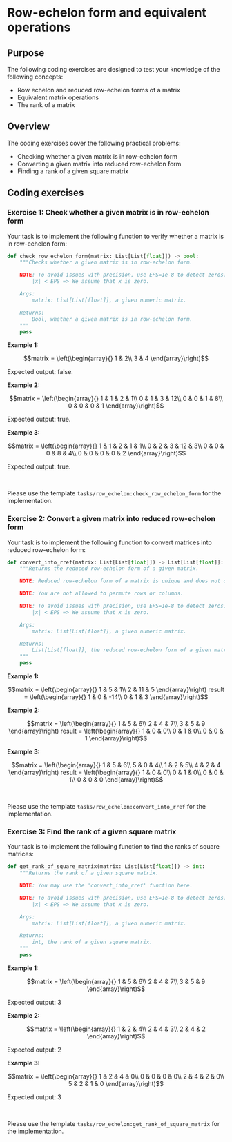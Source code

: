 # Row-echelon form and equivalent operations

## Purpose

The following coding exercises are designed to test your knowledge of the following concepts:

* Row echelon and reduced row-echelon forms of a matrix
* Equivalent matrix operations
* The rank of a matrix

## Overview

The coding exercises cover the following practical problems:
* Checking whether a given matrix is in row-echelon form
* Converting a given matrix into reduced row-echelon form
* Finding a rank of a given square matrix


## Coding exercises

### Exercise 1: Check whether a given matrix is in row-echelon form

Your task is to implement the following function to verify whether a matrix is in row-echelon form:

```python
def check_row_echelon_form(matrix: List[List[float]]) -> bool:
    """Checks whether a given matrix is in row-echelon form.

    NOTE: To avoid issues with precision, use EPS=1e-8 to detect zeros:
        |x| < EPS => We assume that x is zero.

    Args:
        matrix: List[List[float]], a given numeric matrix.

    Returns:
        Bool, whether a given matrix is in row-echelon form.
    """
    pass
```

**Example 1:**
```math
matrix = \left(\begin{array}{} 
1 & 2\\
3 & 4
\end{array}\right)
```

Expected output: false.

**Example 2:**
```math
matrix = \left(\begin{array}{} 
1 & 1 & 2 & 1\\
0 & 1 & 3 & 12\\
0 & 0 & 1 & 8\\
0 & 0 & 0 & 1
\end{array}\right)
```

Expected output: true.

**Example 3:**
```math
matrix = \left(\begin{array}{} 
1 & 1 & 2 & 1 & 1\\
0 & 2 & 3 & 12 & 3\\
0 & 0 & 0 & 8 & 4\\
0 & 0 & 0 & 0 & 2
\end{array}\right)
```

Expected output: true.

<br/>

Please use the template `tasks/row_echelon:check_row_echelon_form` for the implementation.


### Exercise 2: Convert a given matrix into reduced row-echelon form

Your task is to implement the following function to convert matrices into reduced row-echelon form:

```python
def convert_into_rref(matrix: List[List[float]]) -> List[List[float]]:
    """Returns the reduced row-echelon form of a given matrix.

    NOTE: Reduced row-echelon form of a matrix is unique and does not depend on the algorithm used to compute it.

    NOTE: You are not allowed to permute rows or columns.

    NOTE: To avoid issues with precision, use EPS=1e-8 to detect zeros:
        |x| < EPS => We assume that x is zero.

    Args:
        matrix: List[List[float]], a given numeric matrix.

    Returns:
        List[List[float]], the reduced row-echelon form of a given matrix.
    """
    pass
```

**Example 1:**
```math
matrix = \left(\begin{array}{} 
1 & 5 & 1\\
2 & 11 & 5
\end{array}\right)

result = \left(\begin{array}{} 
1 & 0 & -14\\
0 & 1 & 3
\end{array}\right)
```

**Example 2:**
```math
matrix = \left(\begin{array}{} 
1 & 5 & 6\\
2 & 4 & 7\\
3 & 5 & 9
\end{array}\right)

result = \left(\begin{array}{} 
1 & 0 & 0\\
0 & 1 & 0\\
0 & 0 & 1
\end{array}\right)
```

**Example 3:**
```math
matrix = \left(\begin{array}{} 
1 & 5 & 6\\
5 & 0 & 4\\
1 & 2 & 5\\
4 & 2 & 4
\end{array}\right)

result = \left(\begin{array}{} 
1 & 0 & 0\\
0 & 1 & 0\\
0 & 0 & 1\\
0 & 0 & 0
\end{array}\right)
```

<br/>

Please use the template `tasks/row_echelon:convert_into_rref` for the implementation.

### Exercise 3: Find the rank of a given square matrix

Your task is to implement the following function to find the ranks of square matrices:

```python
def get_rank_of_square_matrix(matrix: List[List[float]]) -> int:
    """Returns the rank of a given square matrix.

    NOTE: You may use the 'convert_into_rref' function here.

    NOTE: To avoid issues with precision, use EPS=1e-8 to detect zeros:
        |x| < EPS => We assume that x is zero.

    Args:
        matrix: List[List[float]], a given numeric matrix.

    Returns:
        int, the rank of a given square matrix.
    """
    pass
```

**Example 1:**
```math
matrix = \left(\begin{array}{} 
1 & 5 & 6\\
2 & 4 & 7\\
3 & 5 & 9
\end{array}\right)
```

Expected output: 3

**Example 2:**
```math
matrix = \left(\begin{array}{} 
1 & 2 & 4\\
2 & 4 & 3\\
2 & 4 & 2
\end{array}\right)
```

Expected output: 2

**Example 3:**
```math
matrix = \left(\begin{array}{} 
1 & 2 & 4 & 0\\
0 & 0 & 0 & 0\\
2 & 4 & 2 & 0\\
5 & 2 & 1 & 0
\end{array}\right)
```

Expected output: 3

<br/>

Please use the template `tasks/row_echelon:get_rank_of_square_matrix` for the implementation.
